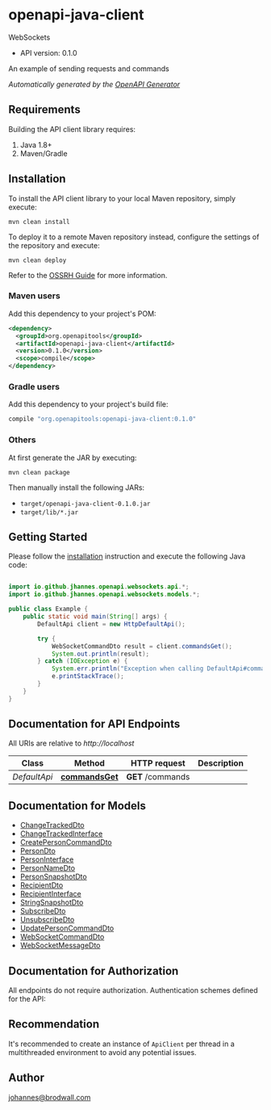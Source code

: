 # openapi-java-client

WebSockets

- API version: 0.1.0

An example of sending requests and commands


*Automatically generated by the [OpenAPI Generator](https://openapi-generator.tech)*

## Requirements

Building the API client library requires:

1. Java 1.8+
2. Maven/Gradle

## Installation

To install the API client library to your local Maven repository, simply execute:

```shell
mvn clean install
```

To deploy it to a remote Maven repository instead, configure the settings of the repository and execute:

```shell
mvn clean deploy
```

Refer to the [OSSRH Guide](http://central.sonatype.org/pages/ossrh-guide.html) for more information.

### Maven users

Add this dependency to your project's POM:

```xml
<dependency>
  <groupId>org.openapitools</groupId>
  <artifactId>openapi-java-client</artifactId>
  <version>0.1.0</version>
  <scope>compile</scope>
</dependency>
```

### Gradle users

Add this dependency to your project's build file:

```groovy
compile "org.openapitools:openapi-java-client:0.1.0"
```

### Others

At first generate the JAR by executing:

```shell
mvn clean package
```

Then manually install the following JARs:

- `target/openapi-java-client-0.1.0.jar`
- `target/lib/*.jar`

## Getting Started

Please follow the [installation](#installation) instruction and execute the following Java code:

```java

import io.github.jhannes.openapi.websockets.api.*;
import io.github.jhannes.openapi.websockets.models.*;

public class Example {
    public static void main(String[] args) {
        DefaultApi client = new HttpDefaultApi();

        try {
            WebSocketCommandDto result = client.commandsGet();
            System.out.println(result);
        } catch (IOException e) {
            System.err.println("Exception when calling DefaultApi#commandsGet");
            e.printStackTrace();
        }
    }
}

```

## Documentation for API Endpoints

All URIs are relative to *http://localhost*

Class | Method | HTTP request | Description
------------ | ------------- | ------------- | -------------
*DefaultApi* | [**commandsGet**](docs/DefaultApi.md#commandsGet) | **GET** /commands | 


## Documentation for Models

 - [ChangeTrackedDto](docs/ChangeTrackedDto.md)
 - [ChangeTrackedInterface](docs/ChangeTrackedInterface.md)
 - [CreatePersonCommandDto](docs/CreatePersonCommandDto.md)
 - [PersonDto](docs/PersonDto.md)
 - [PersonInterface](docs/PersonInterface.md)
 - [PersonNameDto](docs/PersonNameDto.md)
 - [PersonSnapshotDto](docs/PersonSnapshotDto.md)
 - [RecipientDto](docs/RecipientDto.md)
 - [RecipientInterface](docs/RecipientInterface.md)
 - [StringSnapshotDto](docs/StringSnapshotDto.md)
 - [SubscribeDto](docs/SubscribeDto.md)
 - [UnsubscribeDto](docs/UnsubscribeDto.md)
 - [UpdatePersonCommandDto](docs/UpdatePersonCommandDto.md)
 - [WebSocketCommandDto](docs/WebSocketCommandDto.md)
 - [WebSocketMessageDto](docs/WebSocketMessageDto.md)


## Documentation for Authorization

All endpoints do not require authorization.
Authentication schemes defined for the API:

## Recommendation

It's recommended to create an instance of `ApiClient` per thread in a multithreaded environment to avoid any potential issues.

## Author

johannes@brodwall.com

